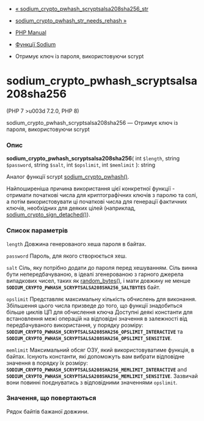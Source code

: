 - [«
sodium_crypto_pwhash_scryptsalsa208sha256_str](function.sodium-crypto-pwhash-scryptsalsa208sha256-str.md)
- [sodium_crypto_pwhash_str_needs_rehash
»](function.sodium-crypto-pwhash-str-needs-rehash.md)

- [PHP Manual](index.md)
- [Функції Sodium](ref.sodium.md)
- Отримує ключ із пароля, використовуючи scrypt

# sodium_crypto_pwhash_scryptsalsa208sha256

(PHP 7 \>u003d 7.2.0, PHP 8)

sodium_crypto_pwhash_scryptsalsa208sha256 — Отримує ключ із пароля,
використовуючи scrypt

### Опис

**sodium_crypto_pwhash_scryptsalsa208sha256**(
int `$length`,
string `$password`,
string `$salt`,
int `$opslimit`,
int `$memlimit`
): string

Аналог функції scrypt
[sodium_crypto_pwhash()](function.sodium-crypto-pwhash.md).

Найпоширеніша причина використання цієї конкретної функції -
отримати початкові числа для криптографічних ключів з паролю та солі,
а потім використовувати ці початкові числа для генерації фактичних
ключів, необхідних для деяких цілей (наприклад,
[sodium_crypto_sign_detached()](function.sodium-crypto-sign-detached.md)).

### Список параметрів

`length`
Довжина генерованого хеша пароля в байтах.

`password`
Пароль, для якого створюється хеш.

`salt`
Сіль, яку потрібно додати до пароля перед хешуванням. Сіль винна
бути непередбачуваною, в ідеалі згенерованою з гарного джерела
випадкових чисел, таких як
[random_bytes()](function.random-bytes.md), і мати довжину не менше
**`SODIUM_CRYPTO_PWHASH_SCRYPTSALSA208SHA256_SALTBYTES`** байт.

`opslimit`
Представляє максимальну кількість обчислень для виконання.
Збільшення цього числа призведе до того, що функції знадобиться більше
циклів ЦП для обчислення ключа Доступні деякі константи для
встановлення межі операцій на відповідні значення в залежності від
передбачуваного використання, у порядку розміру:
**`SODIUM_CRYPTO_PWHASH_SCRYPTSALSA208SHA256_OPSLIMIT_INTERACTIVE`** та
**`SODIUM_CRYPTO_PWHASH_SCRYPTSALSA208SHA256_OPSLIMIT_SENSITIVE`**.

`memlimit`
Максимальний обсяг ОЗУ, який використовуватиме функція, в байтах.
Існують константи, які допоможуть вам вибрати відповідне значення в
порядку їх розміру:
**`SODIUM_CRYPTO_PWHASH_SCRYPTSALSA208SHA256_MEMLIMIT_INTERACTIVE`** and
**`SODIUM_CRYPTO_PWHASH_SCRYPTSALSA208SHA256_MEMLIMIT_SENSITIVE`**.
Зазвичай вони повинні поєднуватись з відповідними значеннями `opslimit`.

### Значення, що повертаються

Рядок байтів бажаної довжини.
